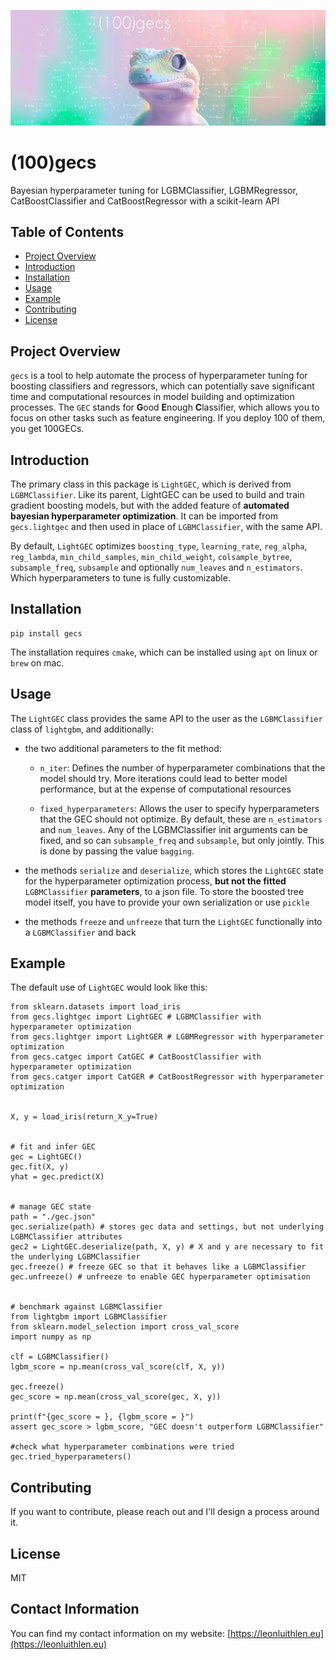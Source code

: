 ![a gecko looking at the camera with bayesian math in white on a pink and green background](documentation/assets/header.png)


# (100)gecs

Bayesian hyperparameter tuning for LGBMClassifier, LGBMRegressor, CatBoostClassifier and CatBoostRegressor with a scikit-learn API


## Table of Contents

- [Project Overview](#project-overview)
- [Introduction](#introduction)
- [Installation](#installation)
- [Usage](#usage)
- [Example](#example)
- [Contributing](#contributing)
- [License](#license)


## Project Overview

`gecs` is a tool to help automate the process of hyperparameter tuning for boosting classifiers and regressors, which can potentially save significant time and computational resources in model building and optimization processes. The `GEC` stands for **G**ood **E**nough **C**lassifier, which allows you to focus on other tasks such as feature engineering. If you deploy 100 of them, you get 100GECs.


## Introduction

The primary class in this package is `LightGEC`, which is derived from `LGBMClassifier`. Like its parent, LightGEC can be used to build and train gradient boosting models, but with the added feature of **automated bayesian hyperparameter optimization**. It can be imported from `gecs.lightgec` and then used in place of `LGBMClassifier`, with the same API.

By default, `LightGEC` optimizes `boosting_type`, `learning_rate`, `reg_alpha`, `reg_lambda`, `min_child_samples`, `min_child_weight`, `colsample_bytree`, `subsample_freq`, `subsample` and optionally `num_leaves` and `n_estimators`. Which hyperparameters to tune is fully customizable.


## Installation

    pip install gecs

The installation requires `cmake`, which can be installed using `apt` on linux or `brew` on mac.


## Usage


The `LightGEC` class provides the same API to the user as the `LGBMClassifier` class of `lightgbm`, and additionally:

-   the two additional parameters to the fit method:
    - `n_iter`: Defines the number of hyperparameter combinations that the model should try. More iterations could lead to better model performance, but at the expense of computational resources

    - `fixed_hyperparameters`: Allows the user to specify hyperparameters that the GEC should not optimize. By default, these are `n_estimators` and `num_leaves`. Any of the LGBMClassifier init arguments can be fixed, and so can  `subsample_freq` and `subsample`, but only jointly. This is done by passing the value `bagging`.

-   the methods `serialize` and `deserialize`, which stores the `LightGEC` state for the hyperparameter optimization process, **but not the fitted** `LGBMClassifier` **parameters**, to a json file. To store the boosted tree model itself, you have to provide your own serialization or use `pickle`

-   the methods `freeze` and `unfreeze` that turn the `LightGEC` functionally into a `LGBMClassifier` and back


## Example

The default use of `LightGEC` would look like this:

    from sklearn.datasets import load_iris
    from gecs.lightgec import LightGEC # LGBMClassifier with hyperparameter optimization
    from gecs.lightger import LightGER # LGBMRegressor with hyperparameter optimization
    from gecs.catgec import CatGEC # CatBoostClassifier with hyperparameter optimization
    from gecs.catger import CatGER # CatBoostRegressor with hyperparameter optimization


    X, y = load_iris(return_X_y=True)


    # fit and infer GEC
    gec = LightGEC()
    gec.fit(X, y)
    yhat = gec.predict(X)


    # manage GEC state
    path = "./gec.json"
    gec.serialize(path) # stores gec data and settings, but not underlying LGBMClassifier attributes
    gec2 = LightGEC.deserialize(path, X, y) # X and y are necessary to fit the underlying LGBMClassifier
    gec.freeze() # freeze GEC so that it behaves like a LGBMClassifier
    gec.unfreeze() # unfreeze to enable GEC hyperparameter optimisation


    # benchmark against LGBMClassifier
    from lightgbm import LGBMClassifier
    from sklearn.model_selection import cross_val_score
    import numpy as np

    clf = LGBMClassifier()
    lgbm_score = np.mean(cross_val_score(clf, X, y))

    gec.freeze()
    gec_score = np.mean(cross_val_score(gec, X, y))

    print(f"{gec_score = }, {lgbm_score = }")
    assert gec_score > lgbm_score, "GEC doesn't outperform LGBMClassifier"

    #check what hyperparameter combinations were tried
    gec.tried_hyperparameters()



## Contributing

If you want to contribute, please reach out and I'll design a process around it.

## License

MIT

## Contact Information

You can find my contact information on my website: [https://leonluithlen.eu](https://leonluithlen.eu)
